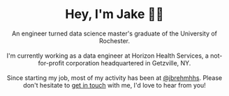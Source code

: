 <h1 align="center">Hey, I'm Jake 👋🏻</h1>

<!-- <br> -->

<p align="center">An engineer turned data science master's graduate of the University of Rochester.<br><br>I'm currently working as a data engineer at Horizon Health Services, a not-for-profit corporation headquartered in Getzville, NY.<br><br>Since starting my job, most of my activity has been at <a href="https://github.com/jbrehmhhs">@jbrehmhhs</a>. Please don't hesitate to <a href="mailto:mail@jakebrehm.com">get in touch</a> with me, I'd love to hear from you!</p>
